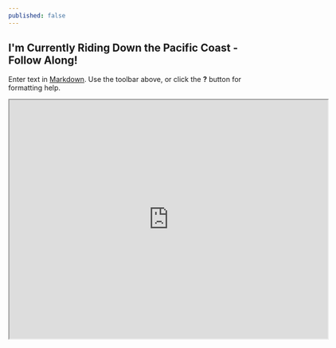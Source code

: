 ```yaml
---
published: false
---
```

## I'm Currently Riding Down the Pacific Coast - Follow Along!

Enter text in [Markdown](http://daringfireball.net/projects/markdown/). Use the toolbar above, or click the **?** button for formatting help.


<iframe src="https://trackmytour.com/TJQt0" width="640" height="480" align="middle"></iframe>
<br>
